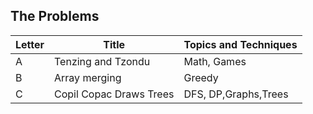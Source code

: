 ## The Problems

|  Letter | Title                     | Topics and Techniques                          |
|---------|---------------------------|-----------------------------|
|  A | Tenzing and Tzondu              | Math, Games                        |
|  B | Array merging                  |Greedy                        |
|  C | Copil Copac Draws Trees        | DFS, DP,Graphs,Trees                        |
